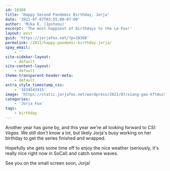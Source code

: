 ```yaml
---
id: 18368
title: 'Happy Second Pandemic Birthday, Jorja'
date: '2021-07-07T03:55:00-07:00'
author: 'Mika E. (Ipstenu)'
excerpt: 'The most happiest of birthdays to the Le Fox!'
layout: post
guid: 'https://jorjafox.net/?p=18368'
permalink: /2021/happy-pandemic-birthday-jorja/
spay_email:
    - ''
site-sidebar-layout:
    - default
site-content-layout:
    - default
theme-transparent-header-meta:
    - default
astra_style_timestamp_css:
    - '1634543415'
image: 'https://static.jorjafox.net/wordpress/2021/07/xiang-gao-kTtAucS9Kls-unsplash.jpg'
categories:
    - 'Jorja Fox'
tags:
    - birthday
---
```


<p>Another year has gone by, and this year we're all looking forward to <em>CSI: Vegas</em>. We still don't know a lot, but likely Jorja's busy working on her birthday to get the series finished and wrapped.</p>

<p>Hopefully she gets some time off to enjoy the nice weather (seriously, it's really nice right now in SoCal) and catch some waves.</p>

<p>See you on the small screen soon, Jorja!</p>

<figure class="wp-block-image size-large"><img src="https://static.jorjafox.net/wordpress/2021/07/toa-heftiba-nETT5VTozM0-unsplash-960x945.jpg" alt="" class="wp-image-18369"/></figure>
